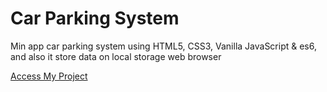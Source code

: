 # Car Parking System
 Min app car parking system using HTML5, CSS3, Vanilla JavaScript & es6, and also it store data on local storage web browser

[Access My Project](https://jelsonjay.github.io/car-parking-app)
